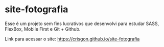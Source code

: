 # site-fotografia

Esse é um projeto sem fins lucrativos que desenvolvi para estudar SASS, FlexBox, Mobile First e Git + Github.




Link para acessar o site: https://crisgon.github.io/site-fotografia
